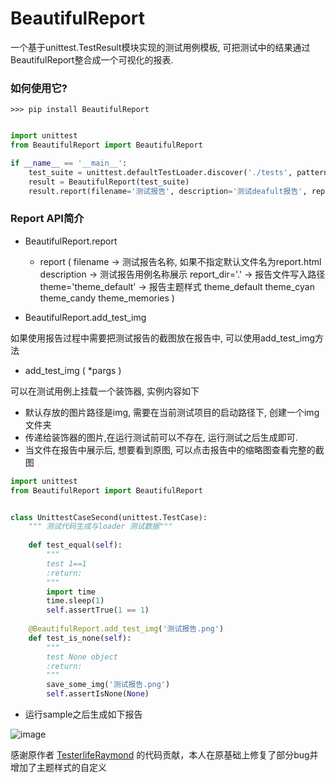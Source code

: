 # BeautifulReport

一个基于unittest.TestResult模块实现的测试用例模板, 可把测试中的结果通过BeautifulReport整合成一个可视化的报表.

### 如何使用它?

```shell
>>> pip install BeautifulReport
```


```python

import unittest
from BeautifulReport import BeautifulReport

if __name__ == '__main__':
    test_suite = unittest.defaultTestLoader.discover('./tests', pattern='test*.py')
    result = BeautifulReport(test_suite)
    result.report(filename='测试报告', description='测试deafult报告', report_dir='report', theme='theme_default')

```

### Report API简介

* BeautifulReport.report
    * report (
        filename -> 测试报告名称, 如果不指定默认文件名为report.html
        description -> 测试报告用例名称展示
        report_dir='.' -> 报告文件写入路径
        theme='theme_default' -> 报告主题样式 theme_default theme_cyan theme_candy theme_memories
    )

* BeautifulReport.add_test_img

如果使用报告过程中需要把测试报告的截图放在报告中, 可以使用add_test_img方法

* add_test_img (
    *pargs
)

可以在测试用例上挂载一个装饰器, 实例内容如下

    
* 默认存放的图片路径是img, 需要在当前测试项目的启动路径下, 创建一个img文件夹
* 传递给装饰器的图片,在运行测试前可以不存在, 运行测试之后生成即可.
* 当文件在报告中展示后, 想要看到原图, 可以点击报告中的缩略图查看完整的截图

```python
import unittest
from BeautifulReport import BeautifulReport


class UnittestCaseSecond(unittest.TestCase):
    """ 测试代码生成与loader 测试数据"""
    
    def test_equal(self):
        """
        test 1==1
        :return:
        """
        import time
        time.sleep(1)
        self.assertTrue(1 == 1)
    
    @BeautifulReport.add_test_img('测试报告.png')
    def test_is_none(self):
        """
        test None object
        :return:
        """
        save_some_img('测试报告.png')
        self.assertIsNone(None)
```

* 运行sample之后生成如下报告

![image](http://mocobk.test.upcdn.net/image/img20190320212108.jpg)


感谢原作者 [TesterlifeRaymond](https://github.com/TesterlifeRaymond/BeautifulReport) 的代码贡献，本人在原基础上修复了部分bug并增加了主题样式的自定义
